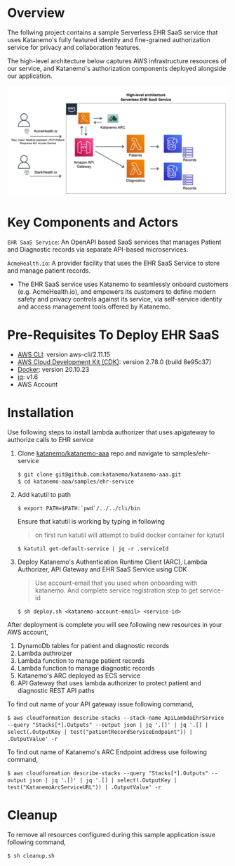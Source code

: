 # Overview
The follwing project contains a sample Serverless EHR SaaS service that uses Katanemo's fully featured identity and fine-grained authorization service for privacy and collaboration features.

The high-level architecture below captures AWS infrastructure resources of our service, and Katanemo's authorization components deployed alongside our application.

<img src="https://github.com/katanemo/katanemo-aaa/blob/main/samples/ehr-service/saas_arch.png?raw=true" width="800">

# Key Components and Actors 

`EHR SaaS Service`: An OpenAPI based SaaS services that manages Patient and Diagnostic records via separate API-based microservices.

`AcmeHealth.io`: A provider facility that uses the EHR SaaS Service to store and manage patient records.

- The EHR SaaS service uses Katanemo to seamlessly onboard customers (e.g. AcmeHealth.io), and empowers its customers to define modern safety and privacy controls against its service, via self-service identity and access management tools offered by Katanemo.

# Pre-Requisites To Deploy EHR SaaS

- [AWS CLI](https://docs.aws.amazon.com/cli/latest/userguide/getting-started-install.html): version aws-cli/2.11.15
- [AWS Cloud Development Kit (CDK)](https://docs.aws.amazon.com/cdk/v2/guide/getting_started.html): version 2.78.0 (build 8e95c37)
- [Docker](https://docs.docker.com/get-docker/): version 20.10.23
- [jq](https://stedolan.github.io/jq/download/): v1.6
- AWS Account

# Installation

Use following steps to install lambda authorizer that uses apigateway to authorize calls to EHR service

1. Clone [katanemo/katanemo-aaa](https://github.com/katanemo/katanemo-aaa) repo and navigate to samples/ehr-service
    ```
    $ git clone git@github.com:katanemo/katanemo-aaa.git
    $ cd katanemo-aaa/samples/ehr-service
    ```
2. Add katutil to path
    ```
    $ export PATH=$PATH:`pwd`/../../cli/bin
    ```
    Ensure that katutil is working by typing in following
    > on first run katutil will attempt to build docker container for katutil
    ```
    $ katutil get-default-service | jq -r .serviceId
    ```
3. Deploy Katanemo's Authentication Runtime Client (ARC), Lambda Authorizer, API Gateway and EHR SaaS Service using CDK
   > Use account-email that you used when onboarding with katanemo. And complete service registration step to get service-id
    ```
    $ sh deploy.sh <katanemo-account-email> <service-id>
    ```

After deployment is complete you will see following new resources in your AWS account,

1. DynamoDb tables for patient and diagnostic records
2. Lambda authroizer
3. Lambda function to manage patient records
4. Lambda function to manage diagnostic records
5. Katanemo's ARC deployed as ECS service
6. API Gateway that uses lambda authorizer to protect patient and diagnostic REST API paths

To find out name of your API gateway issue following command,
```
$ aws cloudformation describe-stacks --stack-name ApiLambdaEhrService --query "Stacks[*].Outputs" --output json | jq '.[]' | jq '.[] | select(.OutputKey | test("patientRecordServiceEndpoint")) | .OutputValue' -r
```

To find out name of Katanemo's ARC Endpoint address use following command,

```
$ aws cloudformation describe-stacks --query "Stacks[*].Outputs" --output json | jq '.[]' | jq '.[] | select(.OutputKey | test("KatanemoArcServiceURL")) | .OutputValue' -r
```

# Cleanup

To remove all resources configured during this sample application issue following command,
```
$ sh cleanup.sh
```
